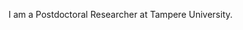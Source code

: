 I am a Postdoctoral Researcher at Tampere University.
































<!-- Let's <a href="contact" id="call-to-action">get connected</a>! -->
